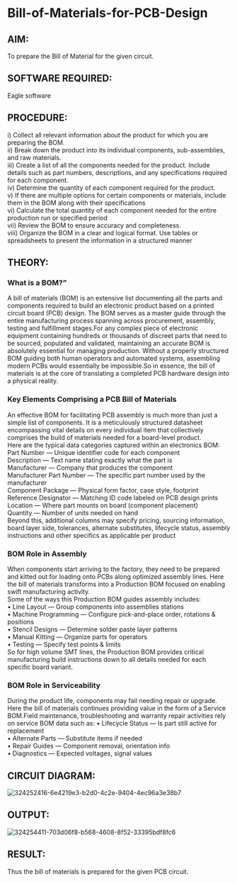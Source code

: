 # Bill-of-Materials-for-PCB-Design

## AIM:
To prepare the Bill of Material for the given circuit.

## SOFTWARE REQUIRED:
Eagle software

## PROCEDURE:
i) Collect all relevant information about the product for which you are preparing the BOM. </br>
ii) Break down the product into its individual components, sub-assemblies, and raw materials. </br>
iii) Create a list of all the components needed for the product. Include details such as part numbers, descriptions, and any specifications required for each component. </br>
iv) Determine the quantity of each component required for the product. </br>
v) If there are multiple options for certain components or materials, include them in the BOM along with their specifications </br>
vi) Calculate the total quantity of each component needed for the entire production run or specified period </br>
vii) Review the BOM to ensure accuracy and completeness. </br>
viii) Organize the BOM in a clear and logical format. Use tables or spreadsheets to present the information in a structured manner </br>

## THEORY:

### What is a BOM?”
A bill of materials (BOM) is an extensive list documenting all the parts and components required to build an electronic product based on a printed circuit board (PCB) design. The BOM serves as a master guide through the entire manufacturing process spanning across procurement, assembly, testing and fulfillment stages.For any complex piece of electronic equipment containing hundreds or thousands of discreet parts that need to be sourced, populated and validated, maintaining an accurate BOM is absolutely essential for managing production. Without a properly structured BOM guiding both human operators and automated systems, assembling modern PCBs would essentially be impossible.So in essence, the bill of materials is at the core of translating a completed PCB hardware design into a physical reality.

### Key Elements Comprising a PCB Bill of Materials
An effective BOM for facilitating PCB assembly is much more than just a simple list of components. It is a meticulously structured datasheet encompassing vital details on every individual item that collectively comprises the build of materials needed for a board-level product.</br>
Here are the typical data categories captured within an electronics BOM:</br>
Part Number — Unique identifier code for each component </br>
Description — Text name stating exactly what the part is </br>
Manufacturer — Company that produces the component </br>
Manufacturer Part Number — The specific part number used by the manufacturer </br>
Component Package — Physical form factor, case style, footprint </br>
Reference Designator — Matching ID code labeled on PCB design prints </br>
Location — Where part mounts on board (component placement) </br>
Quantity — Number of units needed on hand </br>
Beyond this, additional columns may specify pricing, sourcing information, board layer side, tolerances, alternate substitutes, lifecycle status, assembly instructions and other specifics as applicable per product

### BOM Role in Assembly
When components start arriving to the factory, they need to be prepared and kitted out for loading onto PCBs along optimized assembly lines. Here the bill of materials transforms into a Production BOM focused on enabling swift manufacturing activity.</br>
Some of the ways this Production BOM guides assembly includes:</br>
•	Line Layout — Group components into assemblies stations </br>
•	Machine Programming — Configure pick-and-place order, rotations & positions </br>
•	Stencil Designs — Determine solder paste layer patterns </br>
•	Manual Kitting — Organize parts for operators </br>
•	Testing — Specify test points & limits </br>
So for high volume SMT lines, the Production BOM provides critical manufacturing build instructions down to all details needed for each specific board variant.</br>

### BOM Role in Serviceability
During the product life, components may fail needing repair or upgrade. Here the bill of materials continues providing value in the form of a Service BOM.Field maintenance, troubleshooting and warranty repair activities rely on service BOM data such as:
•	Lifecycle Status — Is part still active for replacement </br>
•	Alternate Parts — Substitute items if needed </br>
•	Repair Guides — Component removal, orientation info </br>
•	Diagnostics — Expected voltages, signal values </br>

## CIRCUIT DIAGRAM:

![324252416-6e4219e3-b2d0-4c2e-9404-4ec96a3e38b7](https://github.com/Senthamil1412/Bill-of-Materials-for-PCB-Design/assets/119120228/857ddd94-5d64-49a9-a43c-04cf9abcc98f)

## OUTPUT:

![324254411-703d06f8-b568-4608-8f52-33395bdf8fc6](https://github.com/Senthamil1412/Bill-of-Materials-for-PCB-Design/assets/119120228/9a54763c-1554-42e9-8f53-7182240741ea)

## RESULT: 
Thus the bill of materials is prepared for the given PCB circuit.


